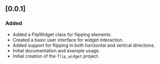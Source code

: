 ## [0.0.1]
### Added
- Added a FlipWidget class for flipping elements.
- Created a basic user interface for widget interaction.
- Added support for flipping in both horizontal and vertical directions.
- Initial documentation and example usage.
- Initial creation of the `flip_widget` project.